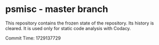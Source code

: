 # psmisc - master branch

This repository contains the frozen state of the repository.
Its history is cleared. It is used only for static code
analysis with Codacy.

Commit Time: 1729137729